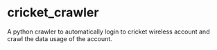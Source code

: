 # cricket_crawler
A python crawler to automatically login to cricket wireless account and crawl the data usage of the account.
